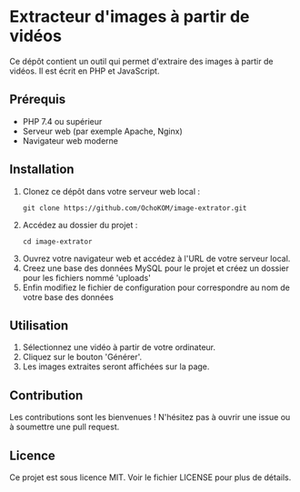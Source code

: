 # Extracteur d'images à partir de vidéos

Ce dépôt contient un outil qui permet d'extraire des images à partir de vidéos. Il est écrit en PHP et JavaScript.

## Prérequis

- PHP 7.4 ou supérieur
- Serveur web (par exemple Apache, Nginx)
- Navigateur web moderne

## Installation

1. Clonez ce dépôt dans votre serveur web local :
    ```
    git clone https://github.com/OchoKOM/image-extrator.git
    ```
2. Accédez au dossier du projet :
    ```
    cd image-extrator
    ```
3. Ouvrez votre navigateur web et accédez à l'URL de votre serveur local.
4. Creez une base des données MySQL pour le projet et créez un dossier pour les fichiers nommé 'uploads'
5. Enfin modifiez le fichier de configuration pour correspondre au nom de votre base des données 

## Utilisation

1. Sélectionnez une vidéo à partir de votre ordinateur.
2. Cliquez sur le bouton 'Générer'.
3. Les images extraites seront affichées sur la page.

## Contribution

Les contributions sont les bienvenues ! N'hésitez pas à ouvrir une issue ou à soumettre une pull request.

## Licence

Ce projet est sous licence MIT. Voir le fichier LICENSE pour plus de détails.
